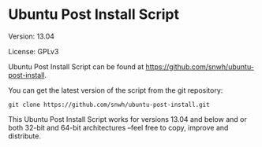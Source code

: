 Ubuntu Post Install Script
==========================

Version: 13.04

License: GPLv3

Ubuntu Post Install Script can be found at https://github.com/snwh/ubuntu-post-install.

You can get the latest version of the script from the git repository:

    git clone https://github.com/snwh/ubuntu-post-install.git

This Ubuntu Post Install Script works for versions 13.04 and below and or both 32-bit and 64-bit architectures –feel free to copy, improve and distribute.
